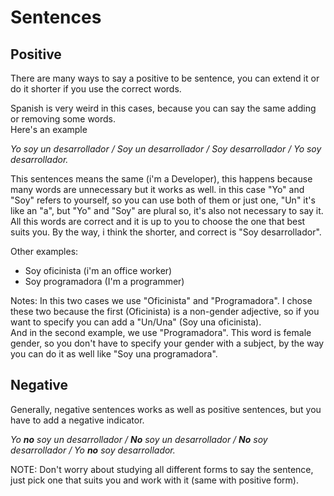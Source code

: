 # Sentences

## Positive

There are many ways to say a positive to be sentence, you can extend it or do it shorter if you use the correct words.

Spanish is very weird in this cases, because you can say the same adding or removing some words.  
Here's an example  
  
_Yo soy un desarrollador / Soy un desarrollador / Soy desarrollador / Yo soy desarrollador._

This sentences means the same \(i'm a Developer\), this happens because many words are unnecessary but it works as well. in this case "Yo" and "Soy" refers to yourself, so you can use both of them or just one, "Un" it's like an "a", but "Yo" and "Soy" are plural so, it's also not necessary to say it. All this words are correct and it is up to you to choose the one that best suits you. By the way, i think the shorter, and correct is "Soy desarrollador".

Other examples:  
- Soy oficinista \(i'm an office worker\)  
- Soy programadora \(I'm a programmer\)

Notes: In this two cases we use "Oficinista" and "Programadora". I chose these two because the first \(Oficinista\) is a non-gender adjective, so if you want to specify you can add a "Un/Una" \(Soy una oficinista\).  
And in the second example, we use "Programadora". This word is female gender, so you don't have to specify your gender with a subject, by the way you can do it as well like "Soy una programadora".

## Negative

Generally, negative sentences works as well as positive sentences, but you have to add a negative indicator.

_Yo **no** soy un desarrollador / **No** soy un desarrollador / **No** soy desarrollador / Yo **no** soy desarrollador._

NOTE: Don't worry about studying all different forms to say the sentence, just pick one that suits you and work with it \(same with positive form\).

